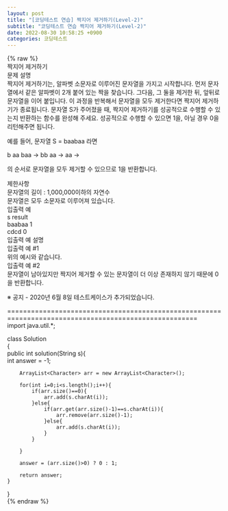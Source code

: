 ```yaml
---  
layout: post  
title: "[코딩테스트 연습] 짝지어 제거하기(Level-2)"  
subtitle: "코딩테스트 연습 짝지어 제거하기(Level-2)"  
date: 2022-08-30 10:58:25 +0900  
categories: 코딩테스트  
---  
```

{% raw %}  
짝지어 제거하기  
문제 설명  
짝지어 제거하기는, 알파벳 소문자로 이루어진 문자열을 가지고 시작합니다. 먼저 문자열에서 같은 알파벳이 2개 붙어 있는 짝을 찾습니다. 그다음, 그 둘을 제거한 뒤, 앞뒤로 문자열을 이어 붙입니다. 이 과정을 반복해서 문자열을 모두 제거한다면 짝지어 제거하기가 종료됩니다. 문자열 S가 주어졌을 때, 짝지어 제거하기를 성공적으로 수행할 수 있는지 반환하는 함수를 완성해 주세요. 성공적으로 수행할 수 있으면 1을, 아닐 경우 0을 리턴해주면 됩니다.  
  
예를 들어, 문자열 S = baabaa 라면  
  
b aa baa → bb aa → aa →  
  
의 순서로 문자열을 모두 제거할 수 있으므로 1을 반환합니다.  
  
제한사항  
문자열의 길이 : 1,000,000이하의 자연수  
문자열은 모두 소문자로 이루어져 있습니다.  
입출력 예  
s	result  
baabaa	1  
cdcd	0  
입출력 예 설명  
입출력 예 #1  
위의 예시와 같습니다.  
입출력 예 #2  
문자열이 남아있지만 짝지어 제거할 수 있는 문자열이 더 이상 존재하지 않기 때문에 0을 반환합니다.  
  
※ 공지 - 2020년 6월 8일 테스트케이스가 추가되었습니다.  
  
======================================================================================================  
import java.util.*;  
  
class Solution  
{  
    public int solution(String s){  
        int answer = -1;  
  
        ArrayList<Character> arr = new ArrayList<Character>();  
  
        for(int i=0;i<s.length();i++){  
            if(arr.size()==0){  
                arr.add(s.charAt(i));  
            }else{  
                if(arr.get(arr.size()-1)==s.charAt(i)){  
                    arr.remove(arr.size()-1);  
                }else{  
                    arr.add(s.charAt(i));  
                }  
            }  
  
        }  
  
        answer = (arr.size()>0) ? 0 : 1;  
  
        return answer;  
    }  
}  
{% endraw %}